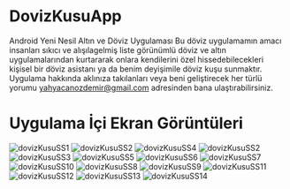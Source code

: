 # DovizKusuApp
Android Yeni Nesil Altın ve Döviz Uygulaması
Bu döviz uygulamamın amacı insanları sıkıcı ve alışılagelmiş liste görünümlü döviz ve altın uygulamalarından kurtararak onlara kendilerini özel hissedebilecekleri kişisel bir döviz asistanı ya da benim deyişimile döviz kuşu sunmaktır. Uygulama hakkında aklınıza takılanları veya beni geliştirecek her türlü yorumu yahyacanozdemir@gmail.com adresinden bana ulaştırabilirsiniz. 

# Uygulama İçi Ekran Görüntüleri
![dovizKusuSS1](https://user-images.githubusercontent.com/43846778/79692161-56a5b280-826c-11ea-9f95-d759f90b2e15.png)
![dovizKusuSS2](https://user-images.githubusercontent.com/43846778/79692162-59080c80-826c-11ea-82d0-845e31fc6fb8.png)
![dovizKusuSS4](https://user-images.githubusercontent.com/43846778/79692167-5c9b9380-826c-11ea-9a82-341f234409b9.png)
![dovizKusuSS2](https://user-images.githubusercontent.com/43846778/79692162-59080c80-826c-11ea-82d0-845e31fc6fb8.png)
![dovizKusuSS3](https://user-images.githubusercontent.com/43846778/79692164-5a393980-826c-11ea-85c3-326d82882655.png)
![dovizKusuSS5](https://user-images.githubusercontent.com/43846778/79692169-5e655700-826c-11ea-898e-9ef14633cac5.png)
![dovizKusuSS6](https://user-images.githubusercontent.com/43846778/79692324-1f83d100-826d-11ea-845d-ae79caf7cc4e.png)
![dovizKusuSS7](https://user-images.githubusercontent.com/43846778/79692179-6c1adc80-826c-11ea-8a96-f145419822f8.png)
![dovizKusuSS10](https://user-images.githubusercontent.com/43846778/79692184-7046fa00-826c-11ea-9199-42963e047405.png)
![dovizKusuSS8](https://user-images.githubusercontent.com/43846778/79692234-b1d7a500-826c-11ea-9afb-0358078bcb62.png)
![dovizKusuSS9](https://user-images.githubusercontent.com/43846778/79692183-6f15cd00-826c-11ea-8f18-e1ceb1d2deeb.png)
![dovizKusuSS11](https://user-images.githubusercontent.com/43846778/79692191-74731780-826c-11ea-9f1e-7d7b811ef07c.png)
![dovizKusuSS12](https://user-images.githubusercontent.com/43846778/79692192-74731780-826c-11ea-9154-b091856d8421.png)
![dovizKusuSS13](https://user-images.githubusercontent.com/43846778/79692193-75a44480-826c-11ea-9e4e-4a694037d0aa.png)
![dovizKusuSS14](https://user-images.githubusercontent.com/43846778/79692194-76d57180-826c-11ea-9812-a497fd77c11b.png)


